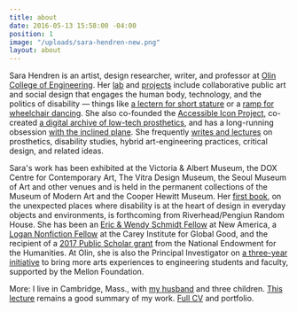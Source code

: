 ```yaml
---
title: about
date: 2016-05-13 15:58:00 -04:00
position: 1
image: "/uploads/sara-hendren-new.png"
layout: about
---
```



Sara Hendren is an artist, design researcher, writer, and professor at [Olin College of Engineering](http://www.olin.edu). Her [lab](http://aplusa.org/) and [projects](https://sarahendren.com/projects-lab/#project) include collaborative
public art and social design that engages
the human body, technology, and the politics of disability — things like [a lectern for short stature](http://aplusa.org/projects/alterpodium-amanda-cachia/) or a [ramp for wheelchair dancing](http://aplusa.org/projects/ramp-alice-sheppard/). She also co-founded the [Accessible Icon Project](https://sarahendren.com/projects-lab/accessible-icon-project/), co-created [a digital archive of low-tech prosthetics](https://sarahendren.com/projects-lab/engineering-at-home/), and has a long-running obsession [with the inclined plane](https://sarahendren.com/projects-lab/slope-intercept/). She frequently
[writes and lectures](https://sarahendren.com/projects-lab/) on prosthetics,
disability studies, hybrid art-engineering practices, critical design, and related ideas.




Sara's work has been exhibited at the Victoria & Albert Museum, the DOX Centre for Contemporary Art, The Vitra Design Museum, the Seoul Museum of Art and other venues and is held in the permanent collections of the Museum of Modern Art  and the Cooper Hewitt Museum. Her [first book](https://sarahendren.com/projects-lab/first-book/), on the unexpected places where disability is at the heart of design in everyday
objects and environments, is forthcoming from Riverhead/Pengiun Random House. She has been an [Eric & Wendy Schmidt Fellow](https://www.newamerica.org/our-people/sara-hendren/) at New America, a [Logan Nonfiction Fellow](https://careyinstitute.org/index/sara-hendren/) at the Carey Institute for Global Good, and
the recipient of a [2017 Public Scholar
grant](https://www.washingtonpost.com/entertainment/books/2017-neh-grants-encourage-great-scholarship-for-nonscholars-to-enjoy/2017/08/01/6e0e74f2-76e9-11e7-8f39-eeb7d3a2d304_story.html?utm_term=.2c5f820b38a4) from the National Endowment for the Humanities. At Olin, she
is also the Principal Investigator on [a
three-year initiative](http://www.olin.edu/collaborate/sketch-model/) to bring more arts experiences to engineering students and
faculty, supported by the Mellon Foundation.




More: I live in Cambridge, Mass., with [my husband](http://www.brianfunck.com/) and three children. [This lecture](https://vimeo.com/134764010) remains a good summary of my work. [Full CV](https://docs.google.com/document/d/1tEIkNOHSO_49yRCop_DkRHJEk1OQNQ5XUqPMvZbsYMk/edit#) and portfolio.